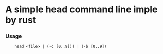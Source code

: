 # A simple head command line imple by rust
### Usage
```
    head <file> | (-c [0..9])) | (-b [0..9])
```